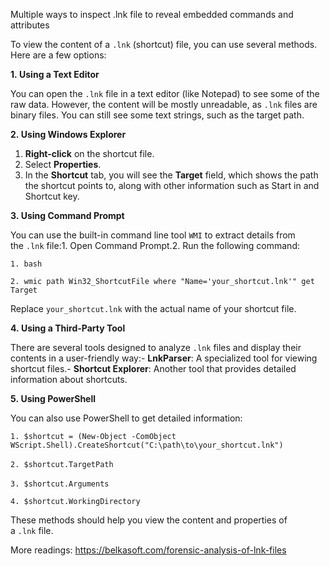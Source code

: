 Multiple ways to inspect .lnk file to reveal embedded commands and attributes

To view the content of a `.lnk` (shortcut) file, you can use several methods. Here are a few options:

**1. Using a Text Editor**

You can open the `.lnk` file in a text editor (like Notepad) to see some of the raw data. However, the content will be mostly unreadable, as `.lnk` files are binary files. You can still see some text strings, such as the target path.

**2. Using Windows Explorer**

1. **Right-click** on the shortcut file.
2. Select **Properties**.
3. In the **Shortcut** tab, you will see the **Target** field, which shows the path the shortcut points to, along with other information such as Start in and Shortcut key.

**3. Using Command Prompt**

You can use the built-in command line tool `WMI` to extract details from the `.lnk` file:1. Open Command Prompt.2. Run the following command:

`1. bash`

`2. wmic path Win32_ShortcutFile where "Name='your_shortcut.lnk'" get Target`

Replace `your_shortcut.lnk` with the actual name of your shortcut file.

**4. Using a Third-Party Tool**

There are several tools designed to analyze `.lnk` files and display their contents in a user-friendly way:- **LnkParser**: A specialized tool for viewing shortcut files.- **Shortcut Explorer**: Another tool that provides detailed information about shortcuts.

**5. Using PowerShell**

You can also use PowerShell to get detailed information:

`1. $shortcut = (New-Object -ComObject WScript.Shell).CreateShortcut("C:\path\to\your_shortcut.lnk")`

`2. $shortcut.TargetPath` 

`3. $shortcut.Arguments` 

`4. $shortcut.WorkingDirectory`

These methods should help you view the content and properties of a `.lnk` file.

More readings: https://belkasoft.com/forensic-analysis-of-lnk-files

